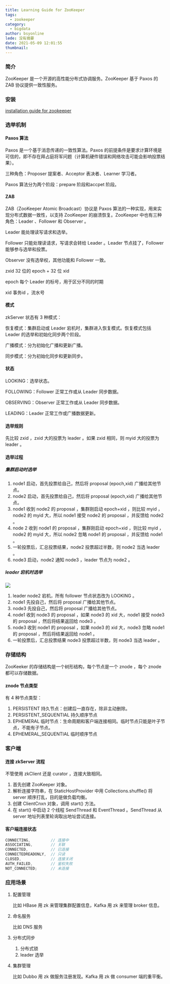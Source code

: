 ```yaml
---
title: Learning Guide for ZooKeeper
tags:
  - zookeeper
category:
  - bigdata
author: bsyonline
lede: 没有摘要
date: 2021-05-09 12:01:55
thumbnail:
---
```




### 简介

ZooKeeper 是一个开源的高性能分布式协调服务。ZooKeeper 基于 Paxos 的 ZAB 协议提供一致性服务。

### 安装

[installation guide for zookeeper](../../../../2015/07/14/installation-guide-for-zookeeper)

### 选举机制

#### Paxos 算法

Paxos 是一个基于消息传递的一致性算法。Paxos 的前提条件是要求计算环境是可信的，即不存在拜占庭将军问题（计算机硬件错误和网络攻击可能会影响投票结果）。

三种角色：Proposer 提案者、Acceptor 表决者、Learner 学习者。

Paxos 算法分为两个阶段：prepare 阶段和accpet 阶段。

#### ZAB

ZAB（ZooKeeper Atomic Broadcast）协议是 Paxos 算法的一种实现，用来实现分布式数据一致性，以支持 ZooKeeper 的崩溃恢复。ZooKeeper 中也有三种角色：Leader 、Follower 和 Observer 。

Leader 能处理读写请求和选举。

Follower 只能处理读请求，写请求会转给 Leader 。Leader 节点挂了，Follower 能够参与选举和投票。

Observer 没有选举权，其他功能和 Follower 一致。

zxid 32 位的 epoch + 32 位 xid

epoch 每个 Leader 的标号，用于区分不同的时期

xid 事务id ，流水号

#### 模式

zkServer 状态有 3 种模式：

恢复模式：集群启动或 Leader 宕机时，集群进入恢复模式。恢复模式包括 Leader 的选举和初始化同步两个阶段。

广播模式：分为初始化广播和更新广播。

同步模式：分为初始化同步和更新同步。

#### 状态

LOOKING：选举状态。

FOLLOWING：Follower 正常工作或从 Leader 同步数据。

OBSERVING：Observer 正常工作或从 Leader 同步数据。

LEADING：Leader 正常工作或广播数据更新。

#### 选举规则

先比较 zxid ，zxid 大的投票为 leader 。如果 zxid 相同，则 myid 大的投票为 leader 。

#### 选举过程

##### 集群启动时选举



1. node1 启动，首先投票给自己，然后将 proposal (epoch,xid) 广播给其他节点。
2. node2 启动，首先投票给自己，然后将 proposal (epoch,xid) 广播给其他节点。
3. node1 收到 node2 的 proposal ，集群刚启动 epoch+xid ，则比较 myid ，node2 的 myid 大，所以 node1 接受 node2 的 proposal ，并反馈给 node2 。
4. node 2 收到 node1 的 proposal ，集群刚启动 epoch+xid ，则比较 myid ，node2 的 myid 大，所以 node2 忽略 node1 的 proposal ，并反馈给 node1 。
5. 一轮投票后，汇总投票结果，node2 投票超过半数，则 node2 当选 leader 。
6. node3 启动，node2 通知 node3 ，leader 节点为 node2 。

##### leader 宕机时选举

<img src="https://gitee.com/bsyonline/pic/raw/master/20210521092055.png"/>

1. leader node2 宕机，所有 follower 节点状态改为 LOOKING 。
2. node1 先投自己，然后将 proposal 广播给其他节点。
3. node3 先投自己，然后将 proposal 广播给其他节点。
4. node1 收到 node3 的 proposal ，如果 node3 的 xid 大，node1 接受 node3 的 proposal ，然后将结果返回给 node3 。
5. node3 收到 node1 的 proposal ，如果 node3 的 xid 大，node3 忽略 node1 的 proposal ，然后将结果返回给 node1 。
6. 一轮投票后，汇总投票结果 node3 投票超过半数，则 node3 当选 leader 。



### 存储结构

ZooKeeker 的存储结构是一个树形结构，每个节点是一个 znode ，每个 znode 都可以存储数据。

#### znode 节点类型

有 4 种节点类型：

1. PERSISTENT 持久节点：创建后一直存在，除非主动删除。
2. PERSISTENT_SEQUENTIAL 持久顺序节点
3. EPHEMERAL 临时节点：生命周期和客户端连接相同。临时节点只能是叶子节点，不能有子节点。
4. EPHEMERAL_SEQUENTIAL 临时顺序节点

### 客户端

#### 连接 zkServer 流程

不管使用 zkClient 还是 curator ，连接大致相同。

1. 首先创建 ZooKeeper 对象。
2. 解析连接字符串，在 StaticHostProvider 中用 Collections.shuffle() 将 server 顺序打乱，目的是做负载均衡。
3. 创建 ClientCnxn 对象，调用 start()  方法。
4. 在 start() 中启动 2 个线程 SendThread 和 EventThread 。SendThread 从 server 地址列表里轮询取出地址尝试连接。

#### 客户端连接状态

```java
CONNECTING, 		// 连接中
ASSOCIATING, 		// 关联
CONNECTED,  		// 已连接
CONNECTEDREADONLY, 	// 只读
CLOSED, 			// 连接关闭
AUTH_FAILED,  		// 鉴权失败
NOT_CONNECTED;  	// 未连接
```

### 应用场景

1. 配置管理

   比如 HBase 用 zk 来管理集群配置信息，Kafka 用 zk 来管理 broker 信息。

2. 命名服务

   比如 DNS 服务

3. 分布式同步

   1. 分布式锁
   2. leader 选举

4. 集群管理

   比如 Dubbo 用 zk 做服务注册发现。Kafka 用 zk 做 consumer 端的重平衡。

   